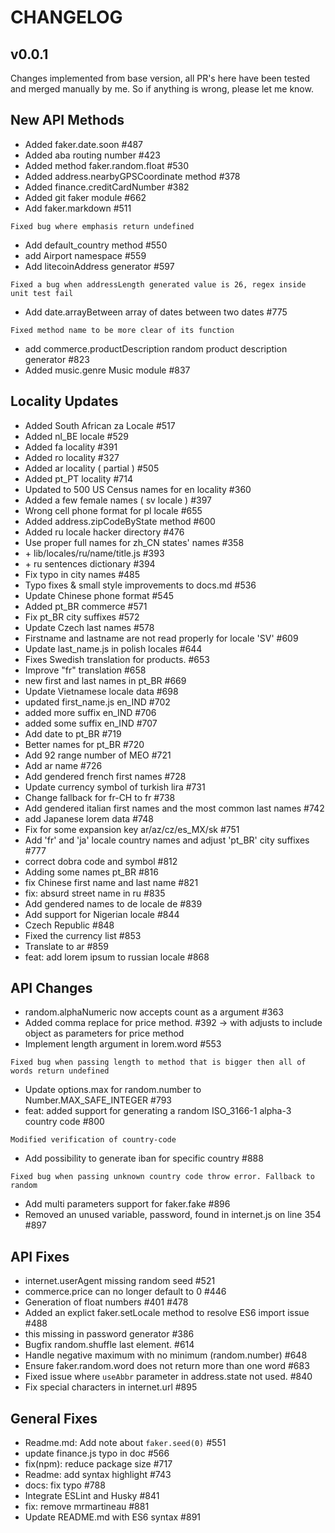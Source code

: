 # CHANGELOG

## v0.0.1

Changes implemented from base version, all PR's here have been tested and merged manually by me. So if anything is wrong, please let me know.

## New API Methods

* Added faker.date.soon #487
* Added aba routing number #423
* Added method faker.random.float #530
* Added address.nearbyGPSCoordinate method #378
* Added finance.creditCardNumber #382
* Added git faker module #662
* Add faker.markdown #511
```
Fixed bug where emphasis return undefined
```
* Add default_country method #550
* add Airport namespace #559
* Add litecoinAddress generator #597 
```
Fixed a bug when addressLength generated value is 26, regex inside unit test fail
```
* Add date.arrayBetween array of dates between two dates #775
```
Fixed method name to be more clear of its function
```
* add commerce.productDescription random product description generator #823
* Added music.genre Music module #837

## Locality Updates

* Added South African za Locale #517
* Added nl_BE locale #529
* Added fa locality #391
* Added ro locality #327
* Added ar locality ( partial ) #505
* Added pt_PT locality #714
* Updated to 500 US Census names for en locality #360
* Added a few female names ( sv locale ) #397
* Wrong cell phone format for pl locale #655
* Added address.zipCodeByState method #600
* Added ru locale hacker directory #476
* Use proper full names for zh_CN states' names #358
* \+ lib/locales/ru/name/title.js #393
* \+ ru sentences dictionary #394
* Fix typo in city names #485
* Typo fixes & small style improvements to docs.md #536
* Update Chinese phone format #545
* Added pt_BR commerce #571
* Fix pt_BR city suffixes #572
* Update Czech last names #578
* Firstname and lastname are not read properly for locale 'SV' #609
* Update last_name.js in polish locales #644
* Fixes Swedish translation for products. #653
* Improve "fr" translation #658
* new first and last names in pt_BR #669
* Update Vietnamese locale data #698
* updated first_name.js en_IND #702
* added more suffix en_IND #706
* added some suffix en_IND #707
* Add date to pt_BR #719
* Better names for pt_BR #720
* Add 92 range number of MEO #721
* Add ar name #726
* Add gendered french first names #728
* Update currency symbol of turkish lira #731
* Change fallback for fr-CH to fr #738
* Add gendered italian first names and the most common last names #742
* add Japanese lorem data #748
* Fix for some expansion key ar/az/cz/es_MX/sk #751
* Add 'fr' and 'ja' locale country names and adjust 'pt_BR' city suffixes #777
* correct dobra code and symbol #812
* Adding some names pt_BR #816
* fix Chinese first name and last name #821
* fix: absurd street name in ru #835
* Add gendered names to de locale de #839
* Add support for Nigerian locale #844
* Czech Republic #848
* Fixed the currency list #853
* Translate to ar #859
* feat: add lorem ipsum to russian locale #868

## API Changes

* random.alphaNumeric now accepts count as a argument #363
* Added comma replace for price method. #392 -> with adjusts to include object as parameters for price method
* Implement length argument in lorem.word #553
```
Fixed bug when passing length to method that is bigger then all of words return undefined
```
* Update options.max for random.number to Number.MAX_SAFE_INTEGER #793
* feat: added support for generating a random ISO_3166-1 alpha-3 country code #800
```
Modified verification of country-code
```
* Add possibility to generate iban for specific country #888
```
Fixed bug when passing unknown country code throw error. Fallback to random
```
* Add multi parameters support for faker.fake #896
* Removed an unused variable, password, found in internet.js on line 354 #897

## API Fixes

* internet.userAgent missing random seed #521
* commerce.price can no longer default to 0 #446
* Generation of float numbers #401 #478
* Added an explict faker.setLocale method to resolve ES6 import issue #488
* this missing in password generator #386
* Bugfix random.shuffle last element. #614
* Handle negative maximum with no minimum (random.number) #648
* Ensure faker.random.word does not return more than one word #683
* Fixed issue where `useAbbr` parameter in address.state not used. #840
* Fix special characters in internet.url #895

## General Fixes

* Readme.md: Add note about `faker.seed(0)` #551
* update finance.js typo in doc #566
* fix(npm): reduce package size #717
* Readme: add syntax highlight #743
* docs: fix typo #788
* Integrate ESLint and Husky #841
* fix: remove mrmartineau #881
* Update README.md with ES6 syntax #891
